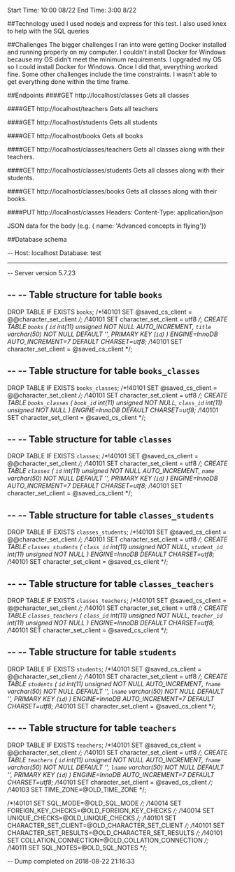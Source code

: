 Start Time: 10:00 08/22
End Time: 3:00 8/22

##Technology used
I used nodejs and express for this test. I also used knex to help with the SQL queries


##Challenges
The bigger challenges I ran into were getting Docker installed and running
properly on my computer. I couldn't install Docker for Windows because my OS didn't
meet the minimum requirements. I upgraded my OS so I could install Docker for Windows.
Once I did that, everything worked fine.
Some other challenges include the time constraints. I wasn't able to get everything
done within the time frame.

##Endpoints
####GET http://localhost/classes
Gets all classes

####GET http://localhost/teachers
Gets all teachers

####GET http://localhost/students
Gets all students

####GET http://localhost/books
Gets all books

####GET http://localhost/classes/teachers
Gets all classes along with their teachers.

####GET http://localhost/classes/students
Gets all classes along with their students.

####GET http://localhost/classes/books
Gets all classes along with their books.

####PUT http://localhost/classes
Headers: Content-Type: application/json

JSON data for the body (e.g. { name: 'Advanced concepts in flying'})



##Database schema

-- Host: localhost    Database: test
-- ------------------------------------------------------
-- Server version       5.7.23

--
-- Table structure for table `books`
--

DROP TABLE IF EXISTS `books`;
/*!40101 SET @saved_cs_client     = @@character_set_client */;
/*!40101 SET character_set_client = utf8 */;
CREATE TABLE `books` (
  `id` int(11) unsigned NOT NULL AUTO_INCREMENT,
  `title` varchar(50) NOT NULL DEFAULT '',
  PRIMARY KEY (`id`)
) ENGINE=InnoDB AUTO_INCREMENT=7 DEFAULT CHARSET=utf8;
/*!40101 SET character_set_client = @saved_cs_client */;

--
-- Table structure for table `books_classes`
--

DROP TABLE IF EXISTS `books_classes`;
/*!40101 SET @saved_cs_client     = @@character_set_client */;
/*!40101 SET character_set_client = utf8 */;
CREATE TABLE `books_classes` (
  `book_id` int(11) unsigned NOT NULL,
  `class_id` int(11) unsigned NOT NULL
) ENGINE=InnoDB DEFAULT CHARSET=utf8;
/*!40101 SET character_set_client = @saved_cs_client */;

--
-- Table structure for table `classes`
--

DROP TABLE IF EXISTS `classes`;
/*!40101 SET @saved_cs_client     = @@character_set_client */;
/*!40101 SET character_set_client = utf8 */;
CREATE TABLE `classes` (
  `id` int(11) unsigned NOT NULL AUTO_INCREMENT,
  `name` varchar(50) NOT NULL DEFAULT '',
  PRIMARY KEY (`id`)
) ENGINE=InnoDB AUTO_INCREMENT=7 DEFAULT CHARSET=utf8;
/*!40101 SET character_set_client = @saved_cs_client */;

--
-- Table structure for table `classes_students`
--

DROP TABLE IF EXISTS `classes_students`;
/*!40101 SET @saved_cs_client     = @@character_set_client */;
/*!40101 SET character_set_client = utf8 */;
CREATE TABLE `classes_students` (
  `class_id` int(11) unsigned NOT NULL,
  `student_id` int(11) unsigned NOT NULL
) ENGINE=InnoDB DEFAULT CHARSET=utf8;
/*!40101 SET character_set_client = @saved_cs_client */;

--
-- Table structure for table `classes_teachers`
--

DROP TABLE IF EXISTS `classes_teachers`;
/*!40101 SET @saved_cs_client     = @@character_set_client */;
/*!40101 SET character_set_client = utf8 */;
CREATE TABLE `classes_teachers` (
  `class_id` int(11) unsigned NOT NULL,
  `teacher_id` int(11) unsigned NOT NULL
) ENGINE=InnoDB DEFAULT CHARSET=utf8;
/*!40101 SET character_set_client = @saved_cs_client */;

--
-- Table structure for table `students`
--

DROP TABLE IF EXISTS `students`;
/*!40101 SET @saved_cs_client     = @@character_set_client */;
/*!40101 SET character_set_client = utf8 */;
CREATE TABLE `students` (
  `id` int(11) unsigned NOT NULL AUTO_INCREMENT,
  `fname` varchar(50) NOT NULL DEFAULT '',
  `lname` varchar(50) NOT NULL DEFAULT '',
  PRIMARY KEY (`id`)
) ENGINE=InnoDB AUTO_INCREMENT=7 DEFAULT CHARSET=utf8;
/*!40101 SET character_set_client = @saved_cs_client */;

--
-- Table structure for table `teachers`
--

DROP TABLE IF EXISTS `teachers`;
/*!40101 SET @saved_cs_client     = @@character_set_client */;
/*!40101 SET character_set_client = utf8 */;
CREATE TABLE `teachers` (
  `id` int(11) unsigned NOT NULL AUTO_INCREMENT,
  `fname` varchar(50) NOT NULL DEFAULT '',
  `lname` varchar(50) NOT NULL DEFAULT '',
  PRIMARY KEY (`id`)
) ENGINE=InnoDB AUTO_INCREMENT=7 DEFAULT CHARSET=utf8;
/*!40101 SET character_set_client = @saved_cs_client */;
/*!40103 SET TIME_ZONE=@OLD_TIME_ZONE */;

/*!40101 SET SQL_MODE=@OLD_SQL_MODE */;
/*!40014 SET FOREIGN_KEY_CHECKS=@OLD_FOREIGN_KEY_CHECKS */;
/*!40014 SET UNIQUE_CHECKS=@OLD_UNIQUE_CHECKS */;
/*!40101 SET CHARACTER_SET_CLIENT=@OLD_CHARACTER_SET_CLIENT */;
/*!40101 SET CHARACTER_SET_RESULTS=@OLD_CHARACTER_SET_RESULTS */;
/*!40101 SET COLLATION_CONNECTION=@OLD_COLLATION_CONNECTION */;
/*!40111 SET SQL_NOTES=@OLD_SQL_NOTES */;

-- Dump completed on 2018-08-22 21:16:33